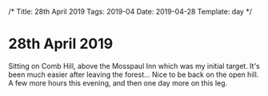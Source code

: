 /*
Title: 28th April 2019
Tags: 2019-04
Date: 2019-04-28
Template: day
*/

# 28th April 2019


Sitting on Comb Hill, above the Mosspaul Inn which was my initial target. It's been much easier after leaving the forest... Nice to be back on the open hill. A few more hours this evening, and then one day more on this leg.
